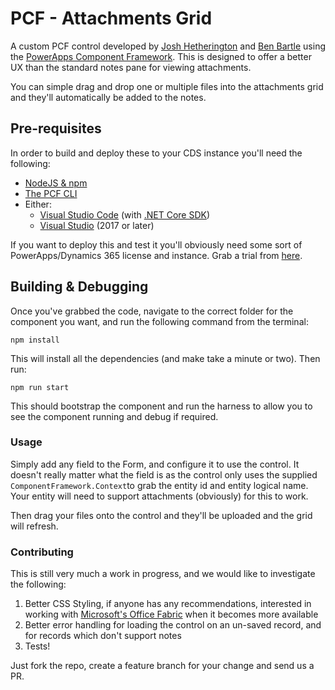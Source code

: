 # PCF - Attachments Grid

A custom PCF control developed by [Josh Hetherington](https://github.com/jhetheringt7) and [Ben Bartle](https://github.com/benlbartle) using the [PowerApps Component Framework](https://docs.microsoft.com/en-us/powerapps/developer/component-framework/overview). This is designed to offer a better UX than the standard notes pane for viewing attachments.

You can simple drag and drop one or multiple files into the attachments grid and they'll automatically be added to the notes.

## Pre-requisites 

In order to build and deploy these to your CDS instance you'll need the following:

- [NodeJS & npm](https://nodejs.org/en/)
- [The PCF CLI](https://docs.microsoft.com/en-us/powerapps/developer/component-framework/create-custom-controls-using-pcf)
- Either:
    - [Visual Studio Code](https://code.visualstudio.com/) (with [.NET Core SDK](https://dotnet.microsoft.com/download))
    - [Visual Studio](https://visualstudio.microsoft.com/) (2017 or later)

If you want to deploy this and test it you'll obviously need some sort of PowerApps/Dynamics 365 license and instance. Grab a trial from [here](https://trials.dynamics.com/).

## Building & Debugging

Once you've grabbed the code, navigate to the correct folder for the component you want, and run the following command from the terminal:

```shell
npm install
```

This will install all the dependencies (and make take a minute or two). Then run:

```shell
npm run start
```

This should bootstrap the component and run the harness to allow you to see the component running and debug if required.

### Usage

Simply add any field to the Form, and configure it to use the control. It doesn't really matter what the field is as the control only uses the supplied `ComponentFramework.Context`to grab the entity id and entity logical name. Your entity will need to support attachments (obviously) for this to work.

Then drag your files onto the control and they'll be uploaded and the grid will refresh.

### Contributing

This is still very much a work in progress, and we would like to investigate the following:

1. Better CSS Styling, if anyone has any recommendations, interested in working with [Microsoft's Office Fabric](https://developer.microsoft.com/en-us/fabric#/) when it becomes more available
2. Better error handling for loading the control on an un-saved record, and for records which don't support notes
3. Tests!

Just fork the repo, create a feature branch for your change and send us a PR.